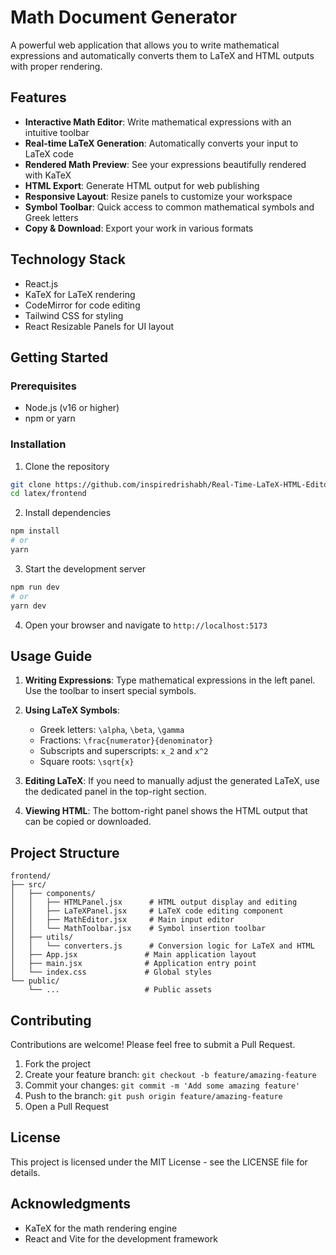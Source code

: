 # Math Document Generator

A powerful web application that allows you to write mathematical expressions and automatically converts them to LaTeX and HTML outputs with proper rendering.

## Features

- **Interactive Math Editor**: Write mathematical expressions with an intuitive toolbar
- **Real-time LaTeX Generation**: Automatically converts your input to LaTeX code
- **Rendered Math Preview**: See your expressions beautifully rendered with KaTeX
- **HTML Export**: Generate HTML output for web publishing
- **Responsive Layout**: Resize panels to customize your workspace
- **Symbol Toolbar**: Quick access to common mathematical symbols and Greek letters
- **Copy & Download**: Export your work in various formats

## Technology Stack

- React.js
- KaTeX for LaTeX rendering
- CodeMirror for code editing
- Tailwind CSS for styling
- React Resizable Panels for UI layout

## Getting Started

### Prerequisites

- Node.js (v16 or higher)
- npm or yarn

### Installation

1. Clone the repository

```bash
git clone https://github.com/inspiredrishabh/Real-Time-LaTeX-HTML-Editor-with-Live-Preview
cd latex/frontend
```

2. Install dependencies

```bash
npm install
# or
yarn
```

3. Start the development server

```bash
npm run dev
# or
yarn dev
```

4. Open your browser and navigate to `http://localhost:5173`

## Usage Guide

1. **Writing Expressions**: Type mathematical expressions in the left panel. Use the toolbar to insert special symbols.

2. **Using LaTeX Symbols**:

   - Greek letters: `\alpha`, `\beta`, `\gamma`
   - Fractions: `\frac{numerator}{denominator}`
   - Subscripts and superscripts: `x_2` and `x^2`
   - Square roots: `\sqrt{x}`

3. **Editing LaTeX**: If you need to manually adjust the generated LaTeX, use the dedicated panel in the top-right section.

4. **Viewing HTML**: The bottom-right panel shows the HTML output that can be copied or downloaded.

## Project Structure

```
frontend/
├── src/
│   ├── components/
│   │   ├── HTMLPanel.jsx      # HTML output display and editing
│   │   ├── LaTeXPanel.jsx     # LaTeX code editing component
│   │   ├── MathEditor.jsx     # Main input editor
│   │   └── MathToolbar.jsx    # Symbol insertion toolbar
│   ├── utils/
│   │   └── converters.js      # Conversion logic for LaTeX and HTML
│   ├── App.jsx               # Main application layout
│   ├── main.jsx              # Application entry point
│   └── index.css             # Global styles
└── public/
    └── ...                   # Public assets
```

## Contributing

Contributions are welcome! Please feel free to submit a Pull Request.

1. Fork the project
2. Create your feature branch: `git checkout -b feature/amazing-feature`
3. Commit your changes: `git commit -m 'Add some amazing feature'`
4. Push to the branch: `git push origin feature/amazing-feature`
5. Open a Pull Request

## License

This project is licensed under the MIT License - see the LICENSE file for details.

## Acknowledgments

- KaTeX for the math rendering engine
- React and Vite for the development framework

